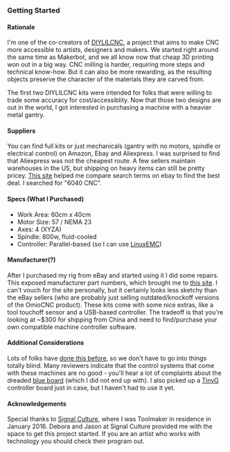 ### Getting Started

#### Rationale

I'm one of the co-creators of [DIYLILCNC](http://diylilcnc.org/), a project that aims to make
CNC more accessible to artists, designers and makers. We started right
around the same time as Makerbot, and we all know now that cheap 3D printing
won out in a big way. CNC milling is harder, requiring more steps and
technical know-how. But it can also be more rewarding, as the resulting
objects preserve the character of the materials they are
carved from.

The first two DIYLILCNC kits were intended for folks that were willing to trade
some accuracy for cost/accessiblity. Now that those two designs are out in
the world, I got interested in purchasing a machine with a heavier metal gantry.

#### Suppliers

You can find full kits or just mechanicals (gantry with no motors, spindle or
electrical control) on Amazon, Ebay and Aliexpress. I was surprised to
find that Aliexpress was not the cheapest route. A few sellers
maintain warehouses in the US, but shipping on heavy items can still be
pretty pricey. [This site](http://www.delftplate.com/?k=6040%20cnc%20router) 
helped me compare search terms on ebay to find the best deal. I searched for "6040 CNC".

#### Specs (What I Purchased)

 * Work Area: 60cm x 40cm
 * Motor Size: 57 / NEMA 23
 * Axes: 4 (XYZA)
 * Spindle: 800w, fluid-cooled
 * Controller: Parallel-based (so I can use [LinuxEMC](http://linuxcnc.org/))

#### Manufacturer(?)

After I purchased my rig from eBay and started using it I did some
repairs. This exposed manufacturer part numbers, which brought me to
[this site](http://www.omiocnc.com/x4-800-usb-4a-cnc-desktop-engraver.html). I
can't vouch for the site personally, but it certainly looks less sketchy
than the eBay sellers (who are probably just selling outdated/knockoff versions
of the OmioCNC product). These kits come with some nice extras, like a
tool touchoff sensor and a USB-based controller. The tradeoff is that
you're looking at ~$300 for shipping from China and need to find/purchase your own compatible machine controller software.

#### Additional Considerations

Lots of folks have [done this before](http://www.eevblog.com/forum/reviews/china-cnc-6040-setup-testing-review/?PHPSESSID=0521816f3f32ad12d44d4c11fb0a35c8), 
so we don't have to go into things totally blind. Many reviewers indicate that the control systems that come with these
machines are no good - you'll hear a lot of complaints about the dreaded
[blue board](http://drkfs.net/REVERSESTEPPER.htm) (which I did not end
up with). I also picked up a
[TinyG](https://www.youtube.com/watch?v=In9Q_R0Nui8) controller board
just in case, but I haven't had to use it yet.

#### Acknowledgements

Special thanks to [Signal Culture]( http://signalculture.org/tir.html#.Vrny91LIPtU), where I was Toolmaker in residence in
January 2016. Debora and Jason at Signal Culture provided me with the space to get this
project started. If you are an artist who works with technology you should check their program out.
